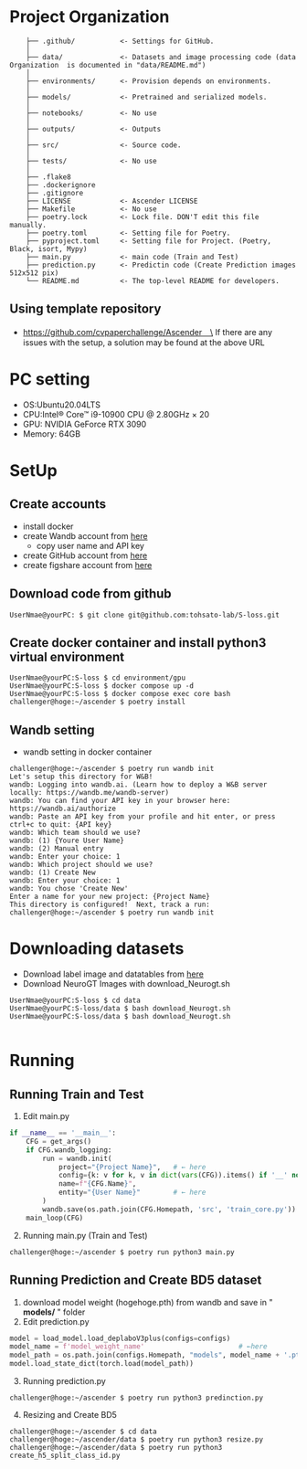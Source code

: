 # Project Organization

```
    ├── .github/           <- Settings for GitHub.
    │
    ├── data/              <- Datasets and image processing code (data Organization  is documented in "data/README.md")
    │
    ├── environments/      <- Provision depends on environments.
    │
    ├── models/            <- Pretrained and serialized models.
    │
    ├── notebooks/         <- No use
    │
    ├── outputs/           <- Outputs
    │
    ├── src/               <- Source code.
    │
    ├── tests/             <- No use
    │
    ├── .flake8
    ├── .dockerignore
    ├── .gitignore
    ├── LICENSE            <- Ascender LICENSE
    ├── Makefile           <- No use
    ├── poetry.lock        <- Lock file. DON'T edit this file manually.
    ├── poetry.toml        <- Setting file for Poetry.
    ├── pyproject.toml     <- Setting file for Project. (Poetry, Black, isort, Mypy)
    ├── main.py            <- main code (Train and Test)
    ├── prediction.py      <- Predictin code (Create Prediction images 512x512 pix)
    └── README.md          <- The top-level README for developers.

```

## Using template repository
+ https://github.com/cvpaperchallenge/Ascender　\
If there are any issues with the setup, a solution may be found at the above URL

# PC setting
 - OS:Ubuntu20.04LTS
 - CPU:Intel® Core™ i9-10900 CPU @ 2.80GHz × 20 
 - GPU: NVIDIA GeForce RTX 3090
 - Memory: 64GB

# SetUp
## Create accounts
 + install docker
 + create Wandb account from [here](https://www.wandb.jp/)
   + copy user name and API key
 + create GitHub account from [here](https://github.co.jp/)
 + create figshare account from [here](https://figshare.com/)

## Download code from github
```shell
UserNmae@yourPC: $ git clone git@github.com:tohsato-lab/S-loss.git
```

## Create docker container and install python3 virtual environment 
```shell
UserNmae@yourPC:S-loss $ cd environment/gpu
UserNmae@yourPC:S-loss $ docker compose up -d
UserNmae@yourPC:S-loss $ docker compose exec core bash
challenger@hoge:~/ascender $ poetry install
```
## Wandb setting
 + wandb setting in docker container
``` shell
challenger@hoge:~/ascender $ poetry run wandb init
Let's setup this directory for W&B!
wandb: Logging into wandb.ai. (Learn how to deploy a W&B server locally: https://wandb.me/wandb-server)
wandb: You can find your API key in your browser here: https://wandb.ai/authorize
wandb: Paste an API key from your profile and hit enter, or press ctrl+c to quit: {API key} 
wandb: Which team should we use?
wandb: (1) {Youre User Name}
wandb: (2) Manual entry
wandb: Enter your choice: 1
wandb: Which project should we use?
wandb: (1) Create New
wandb: Enter your choice: 1
wandb: You chose 'Create New'
Enter a name for your new project: {Project Name}
This directory is configured!  Next, track a run:
challenger@hoge:~/ascender $ poetry run wandb init
```
# Downloading datasets
+ Download label image and datatables from [here](https://figshare.com/account/home#/projects/190317)
+ Download NeuroGT Images with download_Neurogt.sh
```shell
UserNmae@yourPC:S-loss $ cd data
UserNmae@yourPC:S-loss/data $ bash download_Neurogt.sh
UserNmae@yourPC:S-loss/data $ bash download_Neurogt.sh


```

# Running
## Running Train and Test
 1. Edit main.py
``` python {main.py}
if __name__ == '__main__':
    CFG = get_args()
    if CFG.wandb_logging:
        run = wandb.init(
            project="{Project Name}",   # ← here
            config={k: v for k, v in dict(vars(CFG)).items() if '__' not in k},
            name=f"{CFG.Name}",
            entity="{User Name}"        # ← here
        )
        wandb.save(os.path.join(CFG.Homepath, 'src', 'train_core.py'))
    main_loop(CFG)
```
 2. Running main.py (Train and Test)
```shell
challenger@hoge:~/ascender $ poetry run python3 main.py
```

## Running Prediction and Create BD5 dataset
 1. download model weight (hogehoge.pth) from wandb and save in " **models/** " folder
 2. Edit prediction.py
```python
model = load_model.load_deplaboV3plus(configs=configs)
model_name = f'model_weight_name'                       # ←here
model_path = os.path.join(configs.Homepath, "models", model_name + '.pth')
model.load_state_dict(torch.load(model_path))
```
 3. Running prediction.py
```shell
challenger@hoge:~/ascender $ poetry run python3 predinction.py
```
 4. Resizing and Create BD5
```shell
challenger@hoge:~/ascender $ cd data
challenger@hoge:~/ascender/data $ poetry run python3 resize.py
challenger@hoge:~/ascender/data $ poetry run python3 create_h5_split_class_id.py
```
